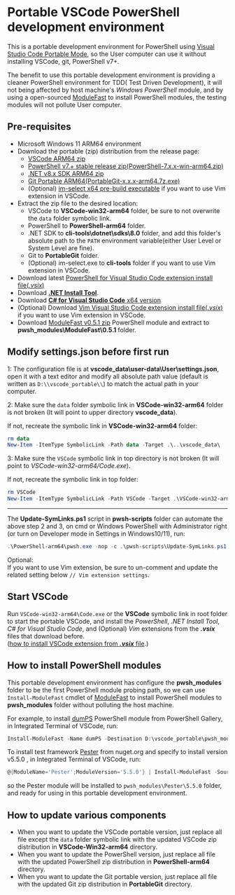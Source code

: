 # Portable VSCode PowerShell development environment

This is a portable development environment for PowerShell using [Visual Studio Code Portable Mode](https://code.visualstudio.com/docs/editor/portable), so the User computer can use it without installing VSCode, git, PowerShell v7+.

The benefit to use this portable development environment is providing a cleaner PowerShell environment for TDD( Test Driven Development), it will not being affected by host machine's *Windows PowerShell* module, and by using a open-sourced [ModuleFast](https://github.com/JustinGrote/ModuleFast) to install PowerShell modules, the testing modules will not pollute User computer.

## Pre-requisites

- Microsoft Windows 11 ARM64 environment
- Download the portable (zip) distribution from the release page:
  - [VSCode ARM64 zip](https://code.visualstudio.com/download)
  - [PowerShell v7.+ stable release zip(PowerShell-7.x.x-win-arm64.zip)](https://github.com/PowerShell/PowerShell/releases/)
  - [.NET v8.x SDK ARM64 zip](https://dotnet.microsoft.com/download/dotnet/8.0)
  - [Git Portable ARM64(PortableGit-x.x.x-arm64.7z.exe)](https://github.com/git-for-windows/git/releases)
  - (Optional) [im-select x64 pre-build executable](https://github.com/daipeihust/im-select/tree/master/win/out/x64) if you want to use Vim extension in VSCode.
- Extract the zip file to the desired location:
  - VSCode to **VSCode-win32-arm64** folder, be sure to not overwrite the `data` folder symbolic link.
  - PowerShell to **PowerShell-arm64** folder.
  - .NET SDK to **cli-tools\dotnet\sdks\8.0** folder, and add this folder's absolute path to the `PATH` environment variable(either User Level or System Level are fine).
  - Git to **PortableGit** folder.
  - (Optional) im-select.exe to **cli-tools** folder if you want to use Vim extension in VSCode.
- Download latest [PowerShell for Visual Studio Code extension install file(*.vsix*)](https://github.com/PowerShell/vscode-powershell/releases/)
- Download [**.NET Install Tool**](https://marketplace.visualstudio.com/items?itemName=ms-dotnettools.vscode-dotnet-runtime).
- Download [**C# for Visual Studio Code** x64 version](https://marketplace.visualstudio.com/items?itemName=ms-dotnettools.csharp)
- (Optional) Download [Vim Visual Studio Code extension install file(*.vsix*)](https://marketplace.visualstudio.com/items?itemName=vscodevim.vim) if you want to use Vim extension in VSCode.
- Download [ModuleFast v0.5.1 zip](https://github.com/JustinGrote/ModuleFast/releases/tag/v0.5.1) PowerShell module and extract to **pwsh_modules\ModuleFast\0.5.1** folder.

## Modify settings.json before first run

1: The configuration file is at  **vscode_data\user-data\User\settings.json**, open it with a text editor and modify all absolute path value (default is written as `D:\\vscode_portable\\`) to match the actual path in your computer.

2: Make sure the `data` folder symbolic link in **VSCode-win32-arm64** folder is not broken (It will point to upper directory **vscode_data**).

If not, recreate the symbolic link in **VSCode-win32-arm64** folder:

```powershell
rm data
New-Item -ItemType SymbolicLink -Path data -Target .\..\vscode_data\
```

3: Make sure the `VSCode` symbolic link in top directory is not broken (It will point to *VSCode-win32-arm64/Code.exe*).

If not, recreate the symbolic link in top folder:

```powershell
rm VSCode
New-Item -ItemType SymbolicLink -Path VSCode -Target .\VSCode-win32-arm64\Code.exe
```

---

The **Update-SymLinks.ps1** script in **pwsh-scripts** folder can automate the above step 2 and 3, on cmd or Windows PowerShell with Administrator right (or turn on Developer mode in Settings in Windows10/11), run:

```powershell
.\PowerShell-arm64\pwsh.exe -nop -c .\pwsh-scripts\Update-SymLinks.ps1 
```

Optional:  
If you want to use Vim extension, be sure to un-comment and update the related setting below `// Vim extension settings`.

## Start VSCode

Run `VSCode-win32-arm64\Code.exe` or the **VSCode** symbolic link in root folder to start the portable VSCode, and install the *PowerShell*, *.NET Install Tool*, *C# for Visual Studio Code*, and (Optional) *Vim* extensions from the ***.vsix*** files that download before.  
([how to install VSCode extension from ***.vsix*** file](https://code.visualstudio.com/docs/editor/extension-marketplace#_install-from-a-vsix).)

## How to install PowerShell modules

This portable development environment has configure the **pwsh_modules** folder to be the first PowerShell module probing path, so we can use `Install-ModuleFast` cmdlet of [ModuleFast](https://github.com/JustinGrote/ModuleFast) to install PowerShell modules to **pwsh_modules** folder without polluting the host machine.

For example, to install [dumPS](https://github.com/deadlydog/PowerShell.dumPS) PowerShell module from PowerShell Gallery, in Integrated Terminal of VSCode, run:

```powershell
Install-ModuleFast -Name dumPS -Destination D:\vscode_portable\pwsh_modules
```

To install test framework [Pester](https://pester.dev/) from nuget.org and specify to install version v5.5.0 , in Integrated Terminal of VSCode, run:

```powershell
@{ModuleName='Pester';ModuleVersion='5.5.0'} | Install-ModuleFast -Source api.nuget.org/v3 -Destination D:\vscode_portable\pwsh_modules
```

so the Pester module will be installed to `pwsh_modules\Pester\5.5.0` folder, and ready for using in this portable development environment.

## How to update various components

- When you want to update the VSCode portable version, just replace all file except the `data` folder symbolic link with the updated VSCode zip distribution in **VSCode-Win32-arm64** directory.
- When you want to update the PowerShell version, just replace all file with the updated PowerShell zip distribution in **PowerShell-arm64** directory.
- When you want to update the Git portable version, just replace all file with the updated Git zip distribution in **PortableGit** directory.

